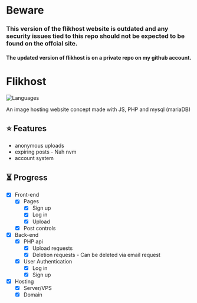 # Beware
### This version of the flikhost website is outdated and any security issues tied to this repo should not be expected to be found on the offcial site.
#### The updated version of flikhost is on a private repo on my github account.

# Flikhost
![Languages](https://skillicons.dev/icons?i=html,css,js,php,mysql)

An image hosting website concept made with JS, PHP and mysql (mariaDB)

## ⭐ Features
- anonymous uploads
- expiring posts - Nah nvm
- account system

## ⏳ Progress
- [X] Front-end
  - [X] Pages
    - [X] Sign up
    - [X] Log in
    - [X] Upload
  - [X] Post controls
- [X] Back-end
  - [X] PHP api
    - [X] Upload requests
    - [X] Deletion requests - Can be deleted via email request
  - [X] User Authentication
    - [X] Log in
    - [X] Sign up
- [X] Hosting
  - [X] Server/VPS
  - [X] Domain
